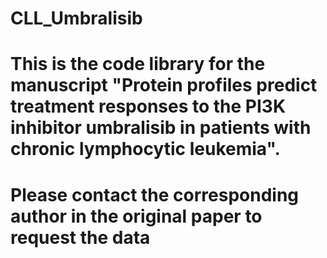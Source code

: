 # CLL_Umbralisib
# This is the code library for the manuscript "Protein profiles predict treatment responses to the PI3K inhibitor umbralisib in patients with chronic lymphocytic leukemia".

# Please contact the corresponding author in the original paper to request the data
